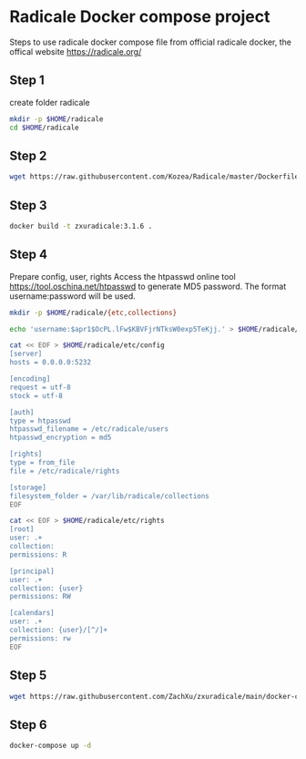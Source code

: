 # Radicale Docker compose project 
Steps to use radicale docker compose file from official radicale docker, the offical website https://radicale.org/

## Step 1
create folder radicale
```bash
mkdir -p $HOME/radicale
cd $HOME/radicale
```
## Step 2
```bash
wget https://raw.githubusercontent.com/Kozea/Radicale/master/Dockerfile
```
## Step 3
```bash
docker build -t zxuradicale:3.1.6 .
```
## Step 4
Prepare config, user, rights
Access the htpasswd online tool https://tool.oschina.net/htpasswd to generate MD5 password. The format username:password will be used.
```bash
mkdir -p $HOME/radicale/{etc,collections}

echo 'username:$apr1$OcPL.lFw$KBVFjrNTksW0exp5TeKjj.' > $HOME/radicale/etc/users

cat << EOF > $HOME/radicale/etc/config
[server]
hosts = 0.0.0.0:5232

[encoding]
request = utf-8
stock = utf-8

[auth]
type = htpasswd
htpasswd_filename = /etc/radicale/users
htpasswd_encryption = md5

[rights]
type = from_file
file = /etc/radicale/rights

[storage]
filesystem_folder = /var/lib/radicale/collections
EOF

cat << EOF > $HOME/radicale/etc/rights
[root]
user: .+
collection:
permissions: R

[principal]
user: .+
collection: {user}
permissions: RW

[calendars]
user: .+
collection: {user}/[^/]+
permissions: rw
EOF
```
## Step 5
```bash
wget https://raw.githubusercontent.com/ZachXu/zxuradicale/main/docker-compose.yml
```
## Step 6
```bash
docker-compose up -d
```
